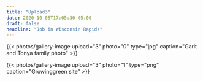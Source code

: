 ```yaml
---
title: "Upload3"
date: 2020-10-05T17:05:30-05:00
draft: false
headline: "Job in Wisconsin Rapids"
---
```

{{< photos/gallery-image upload="3" photo="0" type="jpg" caption="Garit and Tonya family photo" >}}

<!--more-->

{{< photos/gallery-image upload="3" photo="1" type="png" caption="Growinggreen site" >}}

